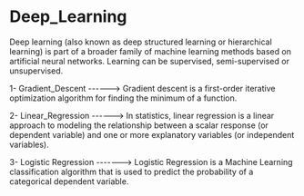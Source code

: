# Deep_Learning
Deep learning (also known as deep structured learning or hierarchical learning) is part of a broader family of machine learning methods based on artificial neural networks. Learning can be supervised, semi-supervised or unsupervised.


1- Gradient_Descent ------> Gradient descent is a first-order iterative optimization algorithm for finding the minimum of a function. 


2- Linear_Regression ------> In statistics, linear regression is a linear approach to modeling the relationship between a scalar response (or dependent variable) and one or more explanatory variables (or independent variables). 


3- Logistic Regression -------> Logistic Regression is a Machine Learning classification algorithm that is used to predict the probability of a categorical dependent variable. 
